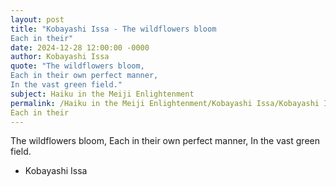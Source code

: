 ```yaml
---
layout: post
title: "Kobayashi Issa - The wildflowers bloom
Each in their"
date: 2024-12-28 12:00:00 -0000
author: Kobayashi Issa
quote: "The wildflowers bloom,
Each in their own perfect manner,
In the vast green field."
subject: Haiku in the Meiji Enlightenment
permalink: /Haiku in the Meiji Enlightenment/Kobayashi Issa/Kobayashi Issa - The wildflowers bloom
Each in their
---
```


The wildflowers bloom,
Each in their own perfect manner,
In the vast green field.

- Kobayashi Issa
